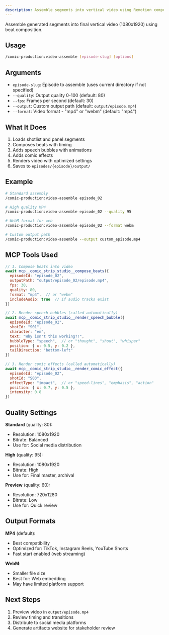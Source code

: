```yaml
---
description: Assemble segments into vertical video using Remotion composition. Activates comic-assembler agent.
---
```


Assemble generated segments into final vertical video (1080x1920) using beat composition.

## Usage

```bash
/comic-production:video-assemble [episode-slug] [options]
```

## Arguments

- `episode-slug`: Episode to assemble (uses current directory if not specified)
- `--quality`: Output quality 0-100 (default: 80)
- `--fps`: Frames per second (default: 30)
- `--output`: Custom output path (default: `output/episode.mp4`)
- `--format`: Video format - "mp4" or "webm" (default: "mp4")

## What It Does

1. Loads shotlist and panel segments
2. Composes beats with timing
3. Adds speech bubbles with animations
4. Adds comic effects
5. Renders video with optimized settings
6. Saves to `episodes/{episode}/output/`

## Example

```bash
# Standard assembly
/comic-production:video-assemble episode_02

# High quality MP4
/comic-production:video-assemble episode_02 --quality 95

# WebM format for web
/comic-production:video-assemble episode_02 --format webm

# Custom output path
/comic-production:video-assemble --output custom_episode.mp4
```

## MCP Tools Used

```javascript
// 1. Compose beats into video
await mcp__comic_strip_studio__compose_beats({
  episodeId: "episode_02",
  outputPath: "output/episode_02/episode.mp4",
  fps: 30,
  quality: 80,
  format: "mp4",  // or "webm"
  includeAudio: true  // if audio tracks exist
})

// 2. Render speech bubbles (called automatically)
await mcp__comic_strip_studio__render_speech_bubble({
  episodeId: "episode_02",
  shotId: "S01",
  character: "em",
  text: "Why isn't this working?!",
  bubbleType: "speech",  // or "thought", "shout", "whisper"
  position: { x: 0.5, y: 0.2 },
  tailDirection: "bottom-left"
})

// 3. Render comic effects (called automatically)
await mcp__comic_strip_studio__render_comic_effect({
  episodeId: "episode_02",
  shotId: "S03",
  effectType: "impact",  // or "speed-lines", "emphasis", "action"
  position: { x: 0.7, y: 0.5 },
  intensity: 0.8
})
```

## Quality Settings

**Standard** (quality: 80):
- Resolution: 1080x1920
- Bitrate: Balanced
- Use for: Social media distribution

**High** (quality: 95):
- Resolution: 1080x1920
- Bitrate: High
- Use for: Final master, archival

**Preview** (quality: 60):
- Resolution: 720x1280
- Bitrate: Low
- Use for: Quick review

## Output Formats

**MP4** (default):
- Best compatibility
- Optimized for: TikTok, Instagram Reels, YouTube Shorts
- Fast start enabled (web streaming)

**WebM**:
- Smaller file size
- Best for: Web embedding
- May have limited platform support

## Next Steps

1. Preview video in `output/episode.mp4`
2. Review timing and transitions
3. Distribute to social media platforms
4. Generate artifacts website for stakeholder review
